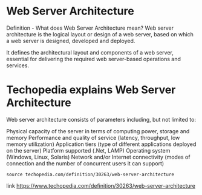 # Web Server Architecture
Definition - What does Web Server Architecture mean?
Web server architecture is the logical layout or design of a web server, based on which a web server is designed, developed and deployed.

It defines the architectural layout and components of a web server, essential for delivering the required web server-based operations and services. 

# Techopedia explains Web Server Architecture
Web server architecture consists of parameters including, but not limited to:

Physical capacity of the server in terms of computing power, storage and memory
Performance and quality of service (latency, throughput, low memory utilization)
Application tiers (type of different applications deployed on the server)
Platform supported (.Net, LAMP)
Operating system (Windows, Linux, Solaris)
Network and/or Internet connectivity (modes of connection and the number of concurrent users it can support)

```
source techopedia.com/definition/30263/web-server-architecture
```
link https://www.techopedia.com/definition/30263/web-server-architecture
